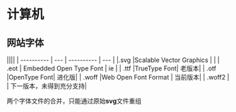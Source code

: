 # 计算机

## 网站字体

||||
| ---------- | ---         | ---------- | --- |
|.svg         |Scalable Vector Graphics |         |
| .eot      | Embedded Open Type Font |  ie      |
| .ttf      |TrueType Font|     老版本|
| .otf    |OpenType Font|     进化版|
| .woff    |Web Open Font Format |    当前版本|
| .woff2    |          |   下一版本，未得到充分支持|

两个字体文件的合并，只能通过原始**svg**文件重组
